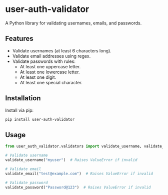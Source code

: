 # user-auth-validator

A Python library for validating usernames, emails, and passwords.

## Features
- Validate usernames (at least 6 characters long).
- Validate email addresses using regex.
- Validate passwords with rules:
  - At least one uppercase letter.
  - At least one lowercase letter.
  - At least one digit.
  - At least one special character.

## Installation
Install via pip:
```bash
pip install user-auth-validator
```

## Usage

```python
from user_auth_validator.validators import validate_username, validate_email, validate_password

# Validate username
validate_username("myuser")  # Raises ValueError if invalid

# Validate email
validate_email("test@example.com")  # Raises ValueError if invalid

# Validate password
validate_password("Password@123")  # Raises ValueError if invalid

```
